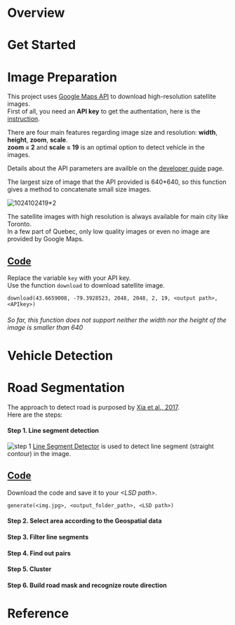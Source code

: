 # Overview

# Get Started

# Image Preparation
This project uses [Google Maps API](https://cloud.google.com/maps-platform/) to download high-resolution satellite images.  
First of all, you need an **API key** to get the authentation, here is the [instruction](https://developers.google.com/maps/gmp-get-started).  
  
There are four main features regarding image size and resolution: **width**, **height**, **zoom**, **scale**.  
**zoom = 2** and **scale = 19** is an optimal option to detect vehicle in the images.  

Details about the API parameters are availble on the [developer guide](https://developers.google.com/maps/documentation/maps-static/start) page.  
    
The largest size of image that the API provided is 640*640, so this function gives a method to concatenate small size images.

![1024*1024*19*2](https://github.com/ReehcQ/satellite/blob/master/imgs/image.png)  
  
The satellite images with high resolution is always available for main city like Toronto.  
In a few part of Quebec, only low quality images or even no image are provided by Google Maps.

## [Code](https://github.com/ReehcQ/satellite/blob/master/code/download.py)
Replace the variable `key` with your API key.  
Use the function `download` to download satellite image.  

```
download(43.6659008, -79.3928523, 2048, 2048, 2, 19, <output path>, <APIkey>)
```
  
###### So far, this function does not support neither the width nor the height of the image is smaller than 640


# Vehicle Detection

# Road Segmentation
The approach to detect road is purposed by [Xia et al., 2017](https://ieeexplore.ieee.org/document/8127098).   
Here are the steps:
#### Step 1. Line segment detection
![step 1](https://github.com/ReehcQ/satellite/blob/master/imgs/step1.png)
[Line Segment Detector](http://www.ipol.im/pub/art/2012/gjmr-lsd/?utm_source=doi) is used to detect line segment (straight contour) in the image.    

## [Code](https://github.com/ReehcQ/satellite/blob/master/code/generateLSD.py)
Download the code and save it to your *\<LSD path>*.
```
generate(<img.jpg>, <output_folder_path>, <LSD path>)
```

#### Step 2. Select area according to the Geospatial data



#### Step 3. Filter line segments

#### Step 4. Find out pairs

#### Step 5. Cluster

#### Step 6. Build road mask and recognize route direction

# Reference
